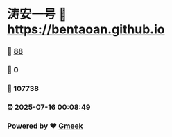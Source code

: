 # 涛安一号 :link: https://bentaoan.github.io 
### :page_facing_up: [88](https://bentaoan.github.io/tag.html) 
### :speech_balloon: 0 
### :hibiscus: 107738 
### :alarm_clock: 2025-07-16 00:08:49 
### Powered by :heart: [Gmeek](https://github.com/Meekdai/Gmeek)
